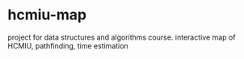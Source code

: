 # hcmiu-map
project for data structures and algorithms course. interactive map of HCMIU, pathfinding, time estimation
